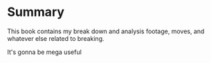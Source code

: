 # Summary
This book contains my break down and analysis footage, moves, and whatever else related to breaking.

It's gonna be mega useful
